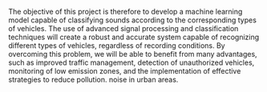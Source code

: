 The objective of this project is therefore to develop a machine learning model capable of
classifying sounds according to the corresponding types of vehicles. The use of advanced signal
processing and classification techniques will create a robust and accurate system capable of
recognizing different types of vehicles, regardless of recording conditions.
By overcoming this problem, we will be able to benefit from many advantages, such as improved
traffic management, detection of unauthorized vehicles, monitoring of low emission zones, and
the implementation of effective strategies to reduce pollution. noise in urban areas.
